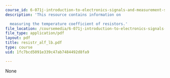```yaml
---
course_id: 6-071j-introduction-to-electronics-signals-and-measurement-spring-2006
description: 'This resource contains information on

  measuring the temperature coefficient of resistors.'
file_location: /coursemedia/6-071j-introduction-to-electronics-signals-and-measurement-spring-2006/1fc7bcd5091e339c47ab7484492d8fa9_resistr_alf_lb.pdf
file_type: application/pdf
layout: pdf
title: resistr_alf_lb.pdf
type: course
uid: 1fc7bcd5091e339c47ab7484492d8fa9

---
```

None